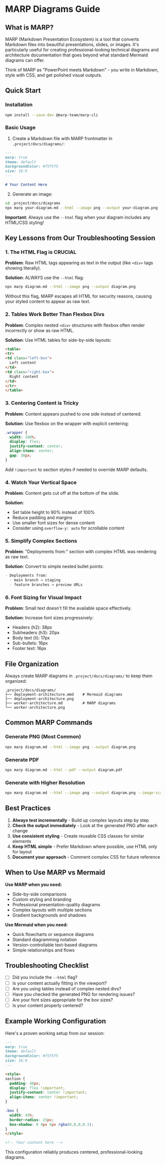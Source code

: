 # MARP Diagrams Guide

## What is MARP?

MARP (Markdown Presentation Ecosystem) is a tool that converts Markdown files into beautiful presentations, slides, or images. It's particularly useful for creating professional-looking technical diagrams and architecture documentation that goes beyond what standard Mermaid diagrams can offer.

Think of MARP as "PowerPoint meets Markdown" - you write in Markdown, style with CSS, and get polished visual outputs.

## Quick Start

### Installation

```bash
npm install --save-dev @marp-team/marp-cli
```

### Basic Usage

1. Create a Markdown file with MARP frontmatter in `.project/docs/diagrams/`:

```markdown
---
marp: true
theme: default
backgroundColor: #f5f5f5
size: 16:9
---

# Your Content Here
```

2. Generate an image:

```bash
cd .project/docs/diagrams
npx marp your-diagram.md --html --image png --output your-diagram.png
```

**Important**: Always use the `--html` flag when your diagram includes any HTML/CSS styling!

## Key Lessons from Our Troubleshooting Session

### 1. The HTML Flag is CRUCIAL

**Problem**: Raw HTML tags appearing as text in the output (like `<div>` tags showing literally).

**Solution**: ALWAYS use the `--html` flag:
```bash
npx marp diagram.md --html --image png --output diagram.png
```

Without this flag, MARP escapes all HTML for security reasons, causing your styled content to appear as raw text.

### 2. Tables Work Better Than Flexbox Divs

**Problem**: Complex nested `<div>` structures with flexbox often render incorrectly or show as raw HTML.

**Solution**: Use HTML tables for side-by-side layouts:

```html
<table>
<tr>
<td class="left-box">
  Left content
</td>
<td class="right-box">
  Right content
</td>
</tr>
</table>
```

### 3. Centering Content is Tricky

**Problem**: Content appears pushed to one side instead of centered.

**Solution**: Use flexbox on the wrapper with explicit centering:

```css
.wrapper {
  width: 100%;
  display: flex;
  justify-content: center;
  align-items: center;
  gap: 30px;
}
```

Add `!important` to section styles if needed to override MARP defaults.

### 4. Watch Your Vertical Space

**Problem**: Content gets cut off at the bottom of the slide.

**Solution**: 
- Set table height to 90% instead of 100%
- Reduce padding and margins
- Use smaller font sizes for dense content
- Consider using `overflow-y: auto` for scrollable content

### 5. Simplify Complex Sections

**Problem**: "Deployments from:" section with complex HTML was rendering as raw text.

**Solution**: Convert to simple nested bullet points:

```markdown
- Deployments from:
  - main branch → staging
  - feature branches → preview URLs
```

### 6. Font Sizing for Visual Impact

**Problem**: Small text doesn't fill the available space effectively.

**Solution**: Increase font sizes progressively:
- Headers (h2): 38px
- Subheaders (h3): 20px  
- Body text (li): 17px
- Sub-bullets: 16px
- Footer text: 16px

## File Organization

Always create MARP diagrams in `.project/docs/diagrams/` to keep them organized:

```
.project/docs/diagrams/
├── deployment-architecture.mmd    # Mermaid diagrams
├── deployment-architecture.png    
├── worker-architecture.md         # MARP diagrams
└── worker-architecture.png
```

## Common MARP Commands

### Generate PNG (Most Common)
```bash
npx marp diagram.md --html --image png --output diagram.png
```

### Generate PDF
```bash
npx marp diagram.md --html --pdf --output diagram.pdf
```

### Generate with Higher Resolution
```bash
npx marp diagram.md --html --image png --output diagram.png --image-scale 2
```

## Best Practices

1. **Always test incrementally** - Build up complex layouts step by step
2. **Check the output immediately** - Look at the generated PNG after each change
3. **Use consistent styling** - Create reusable CSS classes for similar elements
4. **Keep HTML simple** - Prefer Markdown where possible, use HTML only for layout
5. **Document your approach** - Comment complex CSS for future reference

## When to Use MARP vs Mermaid

**Use MARP when you need:**
- Side-by-side comparisons
- Custom styling and branding
- Professional presentation-quality diagrams
- Complex layouts with multiple sections
- Gradient backgrounds and shadows

**Use Mermaid when you need:**
- Quick flowcharts or sequence diagrams
- Standard diagramming notation
- Version-controllable text-based diagrams
- Simple relationships and flows

## Troubleshooting Checklist

- [ ] Did you include the `--html` flag?
- [ ] Is your content actually fitting in the viewport?
- [ ] Are you using tables instead of complex nested divs?
- [ ] Have you checked the generated PNG for rendering issues?
- [ ] Are your font sizes appropriate for the box sizes?
- [ ] Is your content properly centered?

## Example Working Configuration

Here's a proven working setup from our session:

```markdown
---
marp: true
theme: default
backgroundColor: #f5f5f5
size: 16:9
---

<style>
section {
  padding: 40px;
  display: flex !important;
  justify-content: center !important;
  align-items: center !important;
}

.box {
  width: 45%;
  border-radius: 15px;
  box-shadow: 0 4px 6px rgba(0,0,0,0.1);
}
</style>

<!-- Your content here -->
```

This configuration reliably produces centered, professional-looking diagrams.